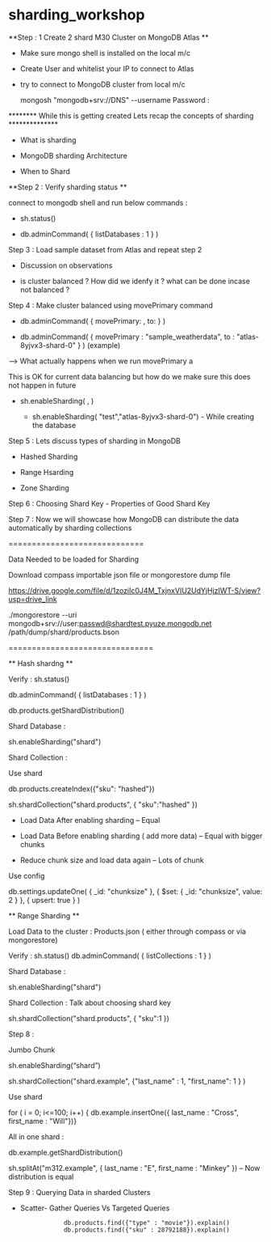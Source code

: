 # sharding_workshop

**Step : 1 Create 2 shard M30 Cluster on MongoDB Atlas **
 - Make sure mongo shell is installed on the local m/c
 
 - Create User and whitelist your IP to connect to Atlas
 
 - try to connect to MongoDB cluster from local m/c
 
      mongosh "mongodb+srv://DNS" --username <username>
      Password : 
 
 ******** While this is getting created Lets recap the concepts of sharding **************
 
 - What is sharding
 
 - MongoDB sharding Architecture
 
 - When to Shard
 
**Step 2 : Verify sharding status **
 
 connect to mongodb shell and run below commands :
 
  -  sh.status()
 
  -  db.adminCommand( { listDatabases : 1 } )
 
 Step 3 : Load sample dataset from Atlas and repeat step 2
 
 - Discussion on observations
 
 - is cluster balanced ? How did we idenfy it ? what can be done incase not balanced ?
 
 Step 4 :  Make cluster balanced using movePrimary command
 
 - db.adminCommand( { movePrimary: <databaseName>, to: <newPrimaryShard> } )
 
  - db.adminCommand( { movePrimary : "sample_weatherdata", to : "atlas-8yjvx3-shard-0" } ) (example)
 
 --> What actually happens when we run movePrimary a
 
 This is OK for current data balancing but how do we make sure this does not happen in future 
 
 - sh.enableSharding( <database>, <primary shard> )
 
   - sh.enableSharding( "test","atlas-8yjvx3-shard-0") - While creating the database
 
 Step 5 : Lets discuss types of sharding in MongoDB
  - Hashed Sharding
 
  - Range Hsarding
 
  - Zone Sharding
 
 Step 6 : Choosing Shard Key - Properties of Good Shard Key
 
 Step 7 : Now we will showcase how MongoDB can distribute the data automatically by sharding collections
 
 =============================
 
 Data Needed to be loaded for Sharding
 
 Download compass importable json file or mongorestore dump file

https://drive.google.com/file/d/1zoziIc0J4M_TxjnxVIU2UdYjHjzIWT-S/view?usp=drive_link

./mongorestore --uri mongodb+srv://user:passwd@shardtest.pyuze.mongodb.net /path/dump/shard/products.bson
 
 ===============================
 
 
 ** Hash shardng **

Verify : sh.status()
 
db.adminCommand( { listDatabases : 1 } )
 
db.products.getShardDistribution()

 Shard Database :

sh.enableSharding("shard")

Shard Collection : 
 
Use shard
 
db.products.createIndex({"sku": "hashed"})

sh.shardCollection("shard.products", { "sku":"hashed" })


- Load Data After enabling sharding – Equal
 
- Load Data Before enabling sharding ( add more data) – Equal with bigger chunks
 
- Reduce chunk size and load data again – Lots of chunk
 
Use config
 
db.settings.updateOne(
   { _id: "chunksize" },
   { $set: { _id: "chunksize", value: 2 } },
   { upsert: true }
)
 
 ** Range Sharding **

Load Data to the cluster : Products.json (  either through compass or via mongorestore)

Verify : sh.status()
db.adminCommand( { listCollections : 1 } )


Shard Database :

sh.enableSharding("shard")

Shard Collection : Talk about choosing shard key

sh.shardCollection("shard.products", { "sku":1 })
 
Step 8 :
 
 Jumbo Chunk

sh.enableSharding(“shard”)
 
sh.shardCollection("shard.example", {"last_name" : 1, "first_name": 1 } )
 
Use shard
 
for ( i = 0; i<=100; i++) { db.example.insertOne({ last_name : "Cross", first_name : "Will"})}


All in one shard :

db.example.getShardDistribution()

sh.splitAt("m312.example", { last_name : "E", first_name : "Minkey" }) – Now distribution is equal

 
 Step 9 : Querying Data in sharded Clusters
 
  - Scatter- Gather Queries Vs Targeted Queries

                    db.products.find({"type" : "movie"}).explain()
                    db.products.find({"sku" : 28792188}).explain() 
